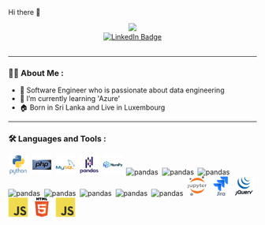 
Hi there 👋

<div id="header" align="center">
  <img src="https://media.giphy.com/media/paTz7UZbPfTZFRYnnB/giphy.gif" width="200"/>
</div>
<div id="badges" align="center">
  <a href="https://www.linkedin.com/in/hashiniliyanage/">
    <img src="https://img.shields.io/badge/LinkedIn-blue?style=for-the-badge&logo=linkedin&logoColor=white" alt="LinkedIn Badge"/>
  </a>
</div>
</br>


---

### :woman_technologist: About Me :

- 🔭 Software Engineer who is passionate about data engineering
- 🌱 I’m currently learning 'Azure'
- :house: Born in Sri Lanka and Live in Luxembourg

---

### :hammer_and_wrench: Languages and Tools :
<div>
  <img src="https://github.com/devicons/devicon/blob/master/icons/python/python-original-wordmark.svg" title="Python" alt="py" width="40" height="40"/>&nbsp;
  <img src="https://github.com/devicons/devicon/blob/master/icons/php/php-original.svg" title="Php" alt="php" width="40" height="40"/>&nbsp;
  <img src="https://github.com/devicons/devicon/blob/master/icons/mysql/mysql-original-wordmark.svg" title="Mysql" alt="mysql" width="40" height="40"/>&nbsp;
  <img src="https://github.com/devicons/devicon/blob/master/icons/pandas/pandas-original-wordmark.svg" title="Pandas" alt="pandas" width="40" height="40"/>&nbsp;  
  <img src="https://github.com/devicons/devicon/blob/master/icons/numpy/numpy-original-wordmark.svg" title="Pandas" alt="pandas" width="40" height="40"/>&nbsp;
  <img src="https://github.com/devicons/devicon/tree/master/icons/bootstrap/bootstrap-original-wordmark.svg" title="Pandas" alt="pandas" width="40" height="40"/>&nbsp;
  <img src="https://github.com/devicons/devicon/tree/master/icons/git/git-original-wordmark.svg" title="Pandas" alt="pandas" width="40" height="40"/>&nbsp;
  <img src="https://github.com/devicons/devicon/tree/master/icons/drupal/drupal-original-wordmark.svg" title="Pandas" alt="pandas" width="40" height="40"/>&nbsp;
  <img src="https://github.com/devicons/devicon/tree/master/icons/django/django-plain-wordmark.svg" title="Pandas" alt="pandas" width="40" height="40"/>&nbsp;
  <img src="https://github.com/devicons/devicon/tree/master/icons/css3/css3-original-wordmark.svg" title="Pandas" alt="pandas" width="40" height="40"/>&nbsp;
  <img src="https://github.com/devicons/devicon/tree/master/icons/codeigniter/codeigniter-plain-wordmark.svg" title="Pandas" alt="pandas" width="40" height="40"/>&nbsp;
  <img src="https://github.com/devicons/devicon/tree/master/icons/html5/html5-original-wordmark.svg" title="Pandas" alt="pandas" width="40" height="40"/>&nbsp;
  <img src="https://github.com/devicons/devicon/tree/master/icons/yii/yii-original-wordmark.svg" title="Pandas" alt="pandas" width="40" height="40"/>&nbsp;
  <img src="https://github.com/devicons/devicon/blob/master/icons/jupyter/jupyter-original-wordmark.svg" title="Pandas" alt="pandas" width="40" height="40"/>&nbsp;
  <img src="https://github.com/devicons/devicon/blob/master/icons/jira/jira-original-wordmark.svg" title="Pandas" alt="pandas" width="40" height="40"/>&nbsp;
  <img src="https://github.com/devicons/devicon/blob/master/icons/jquery/jquery-original-wordmark.svg" title="Pandas" alt="pandas" width="40" height="40"/>&nbsp;
  <img src="https://github.com/devicons/devicon/blob/master/icons/javascript/javascript-original.svg" title="Pandas" alt="pandas" width="40" height="40"/>&nbsp;
  <img src="https://github.com/devicons/devicon/blob/master/icons/html5/html5-original-wordmark.svg" title="Pandas" alt="pandas" width="40" height="40"/>&nbsp;
  <img src="https://github.com/devicons/devicon/blob/master/icons/javascript/javascript-original.svg" title="Pandas" alt="pandas" width="40" height="40"/>&nbsp;
  
</div>
  

<!--
**hashinil/hashinil** is a ✨ _special_ ✨ repository because its `README.md` (this file) appears on your GitHub profile.

Here are some ideas to get you started:

- 🔭 I’m currently working on ...
- 🌱 I’m currently learning ...
- 👯 I’m looking to collaborate on ...
- 🤔 I’m looking for help with ...
- 💬 Ask me about ...
- 📫 How to reach me: ...
- 😄 Pronouns: ...
- ⚡ Fun fact: ...
-->

